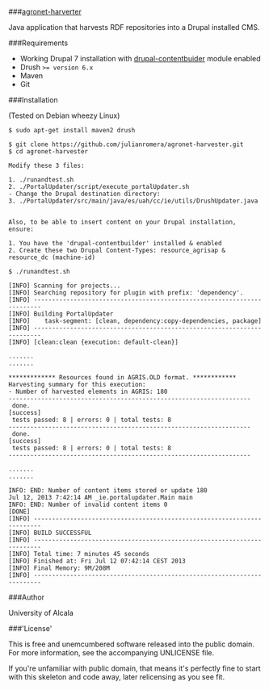 ###[agronet-harverter](#)


Java application that harvests RDF repositories into a Drupal installed CMS.

###Requirements

- Working Drupal 7 installation with [drupal-contentbuider](https://github.com/julianromera/drupal-contentbuilder) module enabled
- Drush ``>= version 6.x`` 
- Maven
- Git

###Installation


(Tested on Debian wheezy Linux)

    $ sudo apt-get install maven2 drush

    $ git clone https://github.com/julianromera/agronet-harvester.git
    $ cd agronet-harvester
        
    Modify these 3 files:
    
    1. ./runandtest.sh
    2. ./PortalUpdater/script/execute_portalUpdater.sh 
    - Change the Drupal destination directory:
    3. ./PortalUpdater/src/main/java/es/uah/cc/ie/utils/DrushUpdater.java
    

    Also, to be able to insert content on your Drupal installation, ensure:

    1. You have the 'drupal-contentbuilder' installed & enabled
    2. Create these two Drupal Content-Types: resource_agrisap & resource_dc (machine-id) 

    $ ./runandtest.sh

    [INFO] Scanning for projects...
    [INFO] Searching repository for plugin with prefix: 'dependency'.
    [INFO] ------------------------------------------------------------------------
    [INFO] Building PortalUpdater
    [INFO]    task-segment: [clean, dependency:copy-dependencies, package]
    [INFO] ------------------------------------------------------------------------
    [INFO] [clean:clean {execution: default-clean}]

    .......
    .......

    ************* Resources found in AGRIS.OLD format. ************
    Harvesting summary for this execution:
    - Number of harvested elements in AGRIS: 180
    -------------------------------------------------------------------
     done.                                                                [success]
     tests passed: 8 | errors: 0 | total tests: 8
    -------------------------------------------------------------------
     done.                                                                [success]
     tests passed: 8 | errors: 0 | total tests: 8
    -------------------------------------------------------------------

    .......
    .......

    INFO: END: Number of content items stored or update 180
    Jul 12, 2013 7:42:14 AM _ie.portalupdater.Main main
    INFO: END: Number of invalid content items 0
    [DONE]
    [INFO] ------------------------------------------------------------------------
    [INFO] BUILD SUCCESSFUL
    [INFO] ------------------------------------------------------------------------
    [INFO] Total time: 7 minutes 45 seconds
    [INFO] Finished at: Fri Jul 12 07:42:14 CEST 2013
    [INFO] Final Memory: 9M/208M
    [INFO] ------------------------------------------------------------------------


###Author

University of Alcala


###'License'

This is free and unemcumbered software released into the public domain. For more information, see the accompanying UNLICENSE file.  

If you're unfamiliar with public domain, that means it's perfectly fine to start with this skeleton and code away, later relicensing as you see fit.
